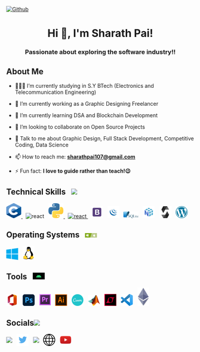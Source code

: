 
[![Github](https://img.shields.io/github/followers/Sharath1036?label=Follow&style=social)](https://github.com/Sharath1036)

<h1 align="center">Hi 👋, I'm Sharath Pai!</h1>
<h3 align="center">Passionate about exploring the software industry!!</h3>


<h2>
    About Me
</h2>

- 👨🏻‍🎓 I’m currently studying in S.Y BTech (Electronics and Telecommunication Engineering)
    
- 💎 I’m currently working as a Graphic Designing Freelancer

- 🌱 I’m currently learning DSA and Blockchain Development

- 👯 I’m looking to collaborate on Open Source Projects

- 💬 Talk to me about Graphic Design, Full Stack Development, Competitive Coding, Data Science 
    
- 📫 How to reach me: **sharathpai107@gmail.com**

- ⚡ Fun fact: **I love to guide rather than teach!😉**


<h2>
   Technical Skills &nbsp; <img src = "https://media2.giphy.com/media/QssGEmpkyEOhBCb7e1/giphy.gif?cid=ecf05e47a0n3gi1bfqntqmob8g9aid1oyj2wr3ds3mg700bl&rid=giphy.gif" width = 32px>
</h2>


<a href= "https://github.com/Sharath1036?tab=repositories&q=&type=&language=c&sort="> <img src="https://raw.githubusercontent.com/Sharath1036/readme-icon-gen/main/cprogramming.png" alt="react" width="40" height="40"/> </a>
&nbsp;
<a> <img src = "https://seeklogo.com/images/C/c-logo-43CE78FF9C-seeklogo.com.png" alt="react" width="40" height="40"/> </a>
&nbsp;
<a href = "https://github.com/Sharath1036?tab=repositories&q=&type=&language=python&sort="> <img src = "https://raw.githubusercontent.com/Sharath1036/readme-icon-gen/main/python.png" alt="react" width="40" height="40"/> </a>
&nbsp;
<a href = "https://github.com/Sharath1036?tab=repositories&q=&type=&language=javascript&sort="> <img src = "https://raw.githubusercontent.com/Sharath1036/readme-icon-gen/main/c-programming.png" alt="react" width="40" height="40"/> </a>
&nbsp;
<a> <img width ='32px' src ='https://raw.githubusercontent.com/Sharath1036/readme-icon-gen/main/bootstrap.png'> </a>
&nbsp;
<a> <img width ='32px' src ='https://raw.githubusercontent.com/Sharath1036/readme-icon-gen/main/jquery.png'> </a>
&nbsp;
<a> <img width ='40px' src= 'https://raw.githubusercontent.com/Sharath1036/readme-icon-gen/main/sqlite.png'> </a>
&nbsp;
<a> <img width ='32px' src ='https://raw.githubusercontent.com/Sharath1036/readme-icon-gen/main/numpy.png'> </a>
&nbsp;
<a> <img width ='32px' src ='https://raw.githubusercontent.com/Sharath1036/readme-icon-gen/main/solidity.png'> </a>
&nbsp;
<a> <img width ='32px' src ='https://raw.githubusercontent.com/Sharath1036/readme-icon-gen/main/wordpress.png'> </a>
&nbsp;

<h2>
   Operating Systems &nbsp; <img src = "https://raw.githubusercontent.com/Sharath1036/readme-icon-gen/main/operating-systems.gif" width = 32px>
</h2>

<a> <img width ='32px' src ='https://raw.githubusercontent.com/Sharath1036/readme-icon-gen/main/windows.png'> </a>
&nbsp;
<a> <img width ='32px' src ='https://raw.githubusercontent.com/Sharath1036/readme-icon-gen/main/linux.png'> </a>
&nbsp;

<h2>
   Tools &nbsp; <img src = "https://raw.githubusercontent.com/Sharath1036/readme-icon-gen/main/androidbot.gif" width = 32px>
</h2>

<a> <img width ='32px' src ='https://raw.githubusercontent.com/Sharath1036/readme-icon-gen/main/ms-office.png'> </a>
&nbsp;
<a> <img width ='32px' src ='https://raw.githubusercontent.com/Sharath1036/readme-icon-gen/main/adobephotoshop.png'> </a>
&nbsp;
<a> <img width ='32px' src ='https://raw.githubusercontent.com/Sharath1036/readme-icon-gen/main/adobepremierepro.png'> </a>
&nbsp;
<a> <img width ='32px' src ='https://raw.githubusercontent.com/Sharath1036/readme-icon-gen/main/adobeillustrator.png'> </a>
&nbsp;
<a> <img width ='32px' src ='https://raw.githubusercontent.com/Sharath1036/readme-icon-gen/main/canva.png'> </a>
&nbsp;
<a> <img width ='32px' src ='https://raw.githubusercontent.com/Sharath1036/readme-icon-gen/main/matlab.png'> </a>
&nbsp;
<a> <img width ='32px' src ='https://raw.githubusercontent.com/Sharath1036/readme-icon-gen/main/ltspice.png'> </a>
&nbsp;
<a> <img width ='32px' src ='https://raw.githubusercontent.com/Sharath1036/readme-icon-gen/main/vscode.png'> </a>
&nbsp;
<a> <img width ='32px' src ='https://raw.githubusercontent.com/Sharath1036/readme-icon-gen/main/ethereum.png'> </a>
&nbsp;


<h2>
   Socials<img src='https://raw.githubusercontent.com/ShahriarShafin/ShahriarShafin/main/Assets/handshake.gif' width="100px">
</h2>

<a href = 'https://www.linkedin.com/in/sharathpai107'> <img width = '32px' align= 'center' src="https://raw.githubusercontent.com/rahulbanerjee26/githubAboutMeGenerator/main/icons/linked-in-alt.svg"/></a>
&nbsp;
<a href = 'https://www.twitter.com/Sharath1072'> <img width = '32px' align= 'center' src="https://raw.githubusercontent.com/Sharath1036/readme-icon-gen/main/twitter.png"/></a>
&nbsp;
<a href = 'https://www.instagram.com/sharath_1007'> <img width = '32px' align= 'center' src="https://raw.githubusercontent.com/rahulbanerjee26/githubAboutMeGenerator/main/icons/instagram.svg"/></a>
&nbsp;
<a href = 'https://www.swiftundergrads.ga'> <img width = '32px' align= 'center' src="https://raw.githubusercontent.com/Sharath1036/readme-icon-gen/main/site.png"/></a>
&nbsp;
<a href = 'https://www.youtube.com/channel/UCSdthXAKgdyz8l5HKeIV28Q'> <img width = '32px' align= 'center' src="https://raw.githubusercontent.com/Sharath1036/readme-icon-gen/main/youtube.png"/></a>
&nbsp;
<br>

